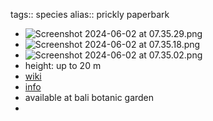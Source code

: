 tags:: species
alias:: prickly paperbark

- ![Screenshot 2024-06-02 at 07.35.29.png](https://peach-geographical-bat-397.mypinata.cloud/ipfs/QmcSm3w4t2f1oQVSyjUjdTaJ55tHyi3Eg2dejSE8RqqHBW)
- ![Screenshot 2024-06-02 at 07.35.18.png](https://peach-geographical-bat-397.mypinata.cloud/ipfs/Qme2d4KZZ8h58RSjMxiDkMp4n1HWXwK1Y8AhZRaN6wo583)
- ![Screenshot 2024-06-02 at 07.35.02.png](https://peach-geographical-bat-397.mypinata.cloud/ipfs/QmS5j6frmriVjCvVGGZUvEe5NiuLyDaCGv3UdbmSYKXwva)
- height: up to 20 m
- [wiki](https://en.wikipedia.org/wiki/Melaleuca_styphelioides)
- [info](http://www.plantsofasia.com/index/melaleuca_styphelioides/0-1260)
- available at bali botanic garden
-